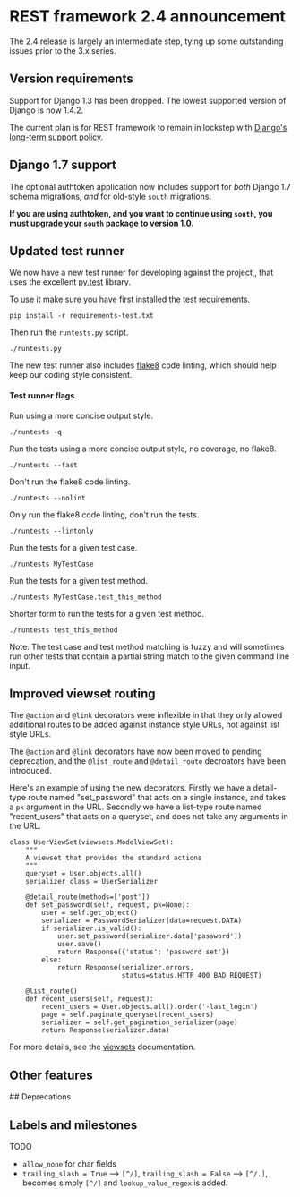# REST framework 2.4 announcement

The 2.4 release is largely an intermediate step, tying up some outstanding issues prior to the 3.x series.

## Version requirements

Support for Django 1.3 has been dropped.
The lowest supported version of Django is now 1.4.2.

The current plan is for REST framework to remain in lockstep with [Django's long-term support policy][lts-releases].

## Django 1.7 support

The optional authtoken application now includes support for *both* Django 1.7 schema migrations, *and* for old-style `south` migrations.

**If you are using authtoken, and you want to continue using `south`, you must upgrade your `south` package to version 1.0.**

## Updated test runner

We now have a new test runner for developing against the project,, that uses the excellent [py.test](http://pytest.org) library.

To use it make sure you have first installed the test requirements.

    pip install -r requirements-test.txt

Then run the `runtests.py` script.

    ./runtests.py

The new test runner also includes [flake8](https://flake8.readthedocs.org) code linting, which should help keep our coding style consistent.

#### Test runner flags

Run using a more concise output style.

    ./runtests -q

Run the tests using a more concise output style, no coverage, no flake8.

    ./runtests --fast

Don't run the flake8 code linting.

    ./runtests --nolint

Only run the flake8 code linting, don't run the tests.

    ./runtests --lintonly

Run the tests for a given test case.

    ./runtests MyTestCase

Run the tests for a given test method.

    ./runtests MyTestCase.test_this_method

Shorter form to run the tests for a given test method.

    ./runtests test_this_method

Note: The test case and test method matching is fuzzy and will sometimes run other tests that contain a partial string match to the given  command line input.

## Improved viewset routing

The `@action` and `@link` decorators were inflexible in that they only allowed additional routes to be added against instance style URLs, not against list style URLs.

The `@action` and `@link` decorators have now been moved to pending deprecation, and the `@list_route` and `@detail_route` decroators have been introduced.

Here's an example of using the new decorators. Firstly we have a detail-type route named "set_password" that acts on a single instance, and takes a `pk` argument in the URL. Secondly we have a list-type route named "recent_users" that acts on a queryset, and does not take any arguments in the URL.

    class UserViewSet(viewsets.ModelViewSet):
        """
        A viewset that provides the standard actions
        """
        queryset = User.objects.all()
        serializer_class = UserSerializer

        @detail_route(methods=['post'])
        def set_password(self, request, pk=None):
            user = self.get_object()
            serializer = PasswordSerializer(data=request.DATA)
            if serializer.is_valid():
                user.set_password(serializer.data['password'])
                user.save()
                return Response({'status': 'password set'})
            else:
                return Response(serializer.errors,
                                status=status.HTTP_400_BAD_REQUEST)

        @list_route()
        def recent_users(self, request):
            recent_users = User.objects.all().order('-last_login')
            page = self.paginate_queryset(recent_users)
            serializer = self.get_pagination_serializer(page)
            return Response(serializer.data)

For more details, see the [viewsets](../api-guide/viewsets.md) documentation.

## Other features

## Deprecations

## Labels and milestones

TODO

* `allow_none` for char fields
* `trailing_slash = True` --> `[^/]`, `trailing_slash = False` --> `[^/.]`, becomes simply `[^/]` and `lookup_value_regex` is added.

[lts-releases]: https://docs.djangoproject.com/en/dev/internals/release-process/#long-term-support-lts-releases